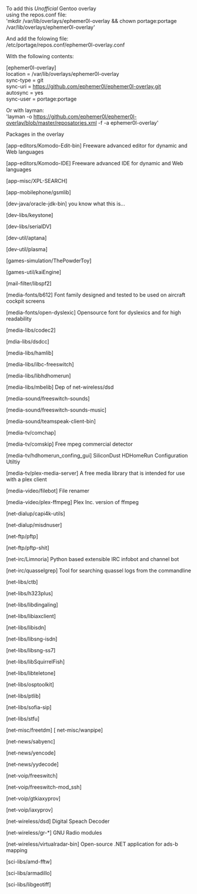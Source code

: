 To add this *Unofficial* Gentoo overlay  
using the repos.conf file:  
'mkdir /var/lib/overlays/ephemer0l-overlay && chown portage:portage /var/lib/overlays/ephemer0l-overlay'  
  
And add the folowing file:  
/etc/portage/repos.conf/ephemer0l-overlay.conf  
  
With the following contents:  
  
[ephemer0l-overlay]  
location = /var/lib/overlays/ephemer0l-overlay  
sync-type = git  
sync-uri = https://github.com/ephemer0l/ephemer0l-overlay.git  
autosync = yes  
sync-user = portage:portage  
  
Or with layman:  
'layman -o https://github.com/ephemer0l/ephemer0l-overlay/blob/master/reposatories.xml -f -a ephemer0l-overlay'  


Packages in the overlay

[app-editors/Komodo-Edit-bin] Freeware advanced editor for dynamic and Web languages 

[app-editors/Komodo-IDE] Freeware advanced IDE for dynamic and Web languages 

[app-misc/XPL-SEARCH] 

[app-mobilephone/gsmlib]

[dev-java/oracle-jdk-bin] you know what this is... 

[dev-libs/keystone]

[dev-libs/serialDV]

[dev-util/aptana] 

[dev-util/plasma] 

[games-simulation/ThePowderToy]

[games-util/kaiEngine]

[mail-filter/libspf2]

[media-fonts/b612] Font family designed and tested to be used on aircraft cockpit screens  

[media-fonts/open-dyslexic] Opensource font for dyslexics and for high readability  

[media-libs/codec2]

[mdia-libs/dsdcc]

[media-libs/hamlib] 

[media-libs/ilbc-freeswitch]

[media-libs/libhdhomerun] 

[media-libs/mbelib] Dep of net-wireless/dsd

[media-sound/freeswitch-sounds]

[media-sound/freeswitch-sounds-music]

[media-sound/teamspeak-client-bin] 

[media-tv/comchap]

[media-tv/comskip] Free mpeg commercial detector

[media-tv/hdhomerun_confing_gui] SiliconDust HDHomeRun Configuration Utiltiy  

[media-tv/plex-media-server] A free media library that is intended for use with a plex client  

[media-video/filebot] File renamer 

[media-video/plex-ffmpeg] Plex Inc. version of ffmpeg 

[net-dialup/capi4k-utils]

[net-dialup/misdnuser]

[net-ftp/pftp] 

[net-ftp/pftp-shit] 

[net-irc/Limnoria] Python based extensible IRC infobot and channel bot

[net-irc/quasselgrep] Tool for searching quassel logs from the commandline

[net-libs/ctb]

[net-libs/h323plus]

[net-libs/libdingaling]

[net-libs/libiaxclient]

[net-libs/libisdn]

[net-libs/libsng-isdn]

[net-libs/libsng-ss7]

[net-libs/libSquirrelFish]

[net-libs/libteletone]

[net-libs/osptoolkit]

[net-libs/ptlib]

[net-libs/sofia-sip]

[net-libs/stfu]

[net-misc/freetdm]
[
net-misc/wanpipe]

[net-news/sabyenc]

[net-news/yencode] 

[net-news/yydecode] 

[net-voip/freeswitch]

[net-voip/freeswitch-mod_ssh]

[net-voip/gtkiaxyprov]

[net-voip/iaxyprov]

[net-wireless/dsd] Digital Speach Decoder

[net-wireless/gr-*] GNU Radio modules

[net-wireless/virtualradar-bin] Open-source .NET application for ads-b mapping

[sci-libs/amd-fftw]

[sci-libs/armadillo]

[sci-libs/libgeotiff]

